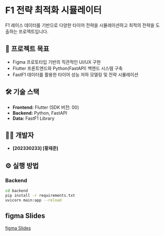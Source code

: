 # F1 전략 최적화 시뮬레이터

F1 레이스 데이터를 기반으로 다양한 타이어 전략을 시뮬레이션하고 최적의 전략을 도출하는 프로젝트입니다.

## 🎯 프로젝트 목표
- Figma 프로토타입 기반의 직관적인 UI/UX 구현 
- Flutter 프론트엔드와 Python(FastAPI) 백엔드 시스템 구축 
- FastF1 데이터를 활용한 타이어 성능 저하 모델링 및 전략 시뮬레이션

## 🛠️ 기술 스택
- **Frontend:** Flutter (SDK 버전: 00)
- **Backend:** Python, FastAPI
- **Data:** FastF1 Library

## 🧑‍💻 개발자
- **[202330233] [황재준]**

## ⚙️ 실행 방법

### Backend
```bash
cd backend
pip install -r requirements.txt
uvicorn main:app --reload
```
## figma Slides
[figma Slides](https://www.figma.com/deck/vgQnnDWOYT2OOQfy833qUU/%EA%B0%9C%EB%B0%9C-%EC%A0%9C%EC%95%88%EC%84%9C?node-id=1-42&t=x0scbkSExd2d3swU-1)
